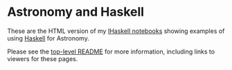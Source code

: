 
# Astronomy and Haskell

These are the HTML version of my [IHaskell
notebooks](http://gibiansky.github.io/IHaskell/) showing examples of
using [Haskell](https://www.haskell.org/) for Astronomy.

Please see the [top-level
README](https://github.com/DougBurke/astro-haskell/blob/master/README.md)
for more information, including links to viewers for these pages.

